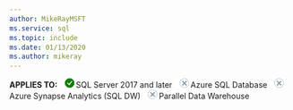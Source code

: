 ```yaml
---
author: MikeRayMSFT
ms.service: sql
ms.topic: include
ms.date: 01/13/2020
ms.author: mikeray
---
```


<Token>**APPLIES TO:** ![Yes](media/yes-icon.png)SQL Server 2017 and later ![No](media/no-icon.png)Azure SQL Database ![No](media/no-icon.png)Azure Synapse Analytics (SQL DW) ![No](media/no-icon.png)Parallel Data Warehouse </Token>